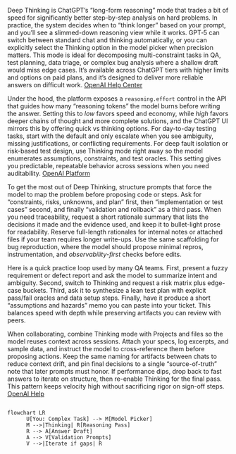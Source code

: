 <p>
	Deep Thinking is ChatGPT’s “long-form reasoning” mode that trades a bit of speed for significantly better step-by-step analysis on hard problems. In practice, the system decides when to “think longer” based on your prompt, and you’ll see a slimmed-down reasoning view while it works. GPT‑5 can switch between standard chat and thinking automatically, or you can explicitly select the Thinking option in the model picker when precision matters. This mode is ideal for decomposing multi-constraint tasks in QA, test planning, data triage, or complex bug analysis where a shallow draft would miss edge cases. It’s available across ChatGPT tiers with higher limits and options on paid plans, and it’s designed to deliver more reliable answers on difficult work.  
	<a href='https://help.openai.com/en/articles/11909943-gpt-5-in-chatgpt'>
		OpenAI Help Center
	</a>
</p>
<p>
	Under the hood, the platform exposes a <code>reasoning.effort</code> control in the API that guides how many “reasoning tokens” the model burns before writing the answer. Setting this to <em>low</em> favors speed and economy, while <em>high</em> favors deeper chains of thought and more complete solutions, and the ChatGPT UI mirrors this by offering quick vs thinking options. For day-to-day testing tasks, start with the default and only escalate when you see ambiguity, missing justifications, or conflicting requirements. For deep fault isolation or risk-based test design, use Thinking mode right away so the model enumerates assumptions, constraints, and test oracles. This setting gives you predictable, repeatable behavior across sessions when you need auditability.  
	<a href='https://platform.openai.com/docs/guides/reasoning/quickstart?api-mode=responses&utm_source=chatgpt.com'>
		OpenAI Platform
	</a>
</p>
<p>
	To get the most out of Deep Thinking, structure prompts that force the model to map the problem before proposing code or steps. Ask for “constraints, risks, unknowns, and plan” first, then “implementation or test cases” second, and finally “validation and rollback” as a third pass. When you need traceability, request a short rationale summary that lists the decisions it made and the evidence used, and keep it to bullet-light prose for readability. Reserve full-length rationales for internal notes or attached files if your team requires longer write-ups. Use the same scaffolding for bug reproduction, where the model should propose minimal repros, instrumentation, and <em>observability-first</em> checks before edits.
</p>
<p>
	Here is a quick practice loop used by many QA teams. First, present a fuzzy requirement or defect report and ask the model to summarize intent and ambiguity. Second, switch to Thinking and request a risk matrix plus edge-case buckets. Third, ask it to synthesize a lean test plan with explicit pass/fail oracles and data setup steps. Finally, have it produce a short “assumptions and hazards” memo you can paste into your ticket. This balances speed with depth while preserving artifacts you can review with peers.
</p>
<p>
When collaborating, combine Thinking mode with Projects and files so the model reuses context across sessions. Attach your specs, log excerpts, and sample data, and instruct the model to cross-reference them before proposing actions. Keep the same naming for artifacts between chats to reduce context drift, and pin final decisions to a single “source-of-truth” note that later prompts must honor. If performance dips, drop back to fast answers to iterate on structure, then re-enable Thinking for the final pass. This pattern keeps velocity high without sacrificing rigor on sign-off steps.
	<a href='https://help.openai.com/en/articles/10169521-using-projects-in-chatgpt?_bhlid=4b736742b31cbd8b9567083b12f3d77140a9b057&utm_source=chatgpt.com'>
		OpenAI Help
	</a>
</p>
<pre><code class="language-mermaid">
flowchart LR
	  U[You: Complex Task] --> M[Model Picker]
	  M -->|Thinking| R[Reasoning Pass]
	  R --> A[Answer Draft]
	  A --> V[Validation Prompts]
	  V -->|Iterate if gaps| R
</code></pre>